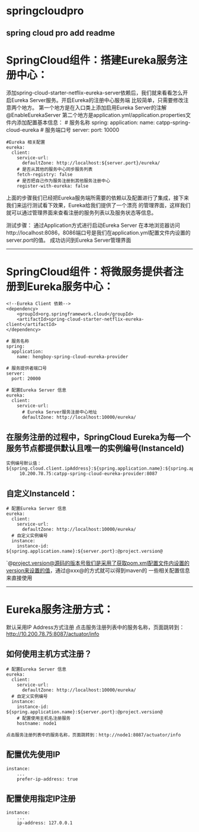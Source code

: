 # springcloudpro
spring cloud pro
add readme
------------------------------------------------------------------------------------------------------------------------
# SpringCloud组件：搭建Eureka服务注册中心：
添加spring-cloud-starter-netflix-eureka-server依赖后，我们就来看看怎么开启Eureka Server服务。开启Eureka的注册中心服务端
比较简单，只需要修改注意两个地方。
第一个地方是在入口类上添加启用Eureka Server的注解@EnableEurekaServer
第二个地方是application.yml/application.properties文件内添加配置基本信息：
    # 服务名称
    spring:
      application:
        name: catpp-spring-cloud-eureka
    # 服务端口号
    server:
      port: 10000

    #Eureka 相关配置
    eureka:
      client:
        service-url:
          defaultZone: http://localhost:${server.port}/eureka/
        # 是否从其他的服务中心同步服务列表
        fetch-registry: false
        # 是否把自己作为服务注册到其他服务注册中心
        register-with-eureka: false

上面的步骤我们已经把Eureka服务端所需要的依赖以及配置进行了集成，接下来我们来运行测试看下效果，Eureka给我们提供了一个漂亮
的管理界面，这样我们就可以通过管理界面来查看注册的服务列表以及服务状态等信息。

测试步骤：
通过Application方式进行启动Eureka Server
在本地浏览器访问http://localhost:8086，8086端口号是我们在application.yml配置文件内设置的server.port的值。
成功访问到Eureka Server管理界面

------------------------------------------------------------------------------------------------------------------------
# SpringCloud组件：将微服务提供者注册到Eureka服务中心：
    <!--Eureka Client 依赖-->
    <dependency>
        <groupId>org.springframework.cloud</groupId>
        <artifactId>spring-cloud-starter-netflix-eureka-client</artifactId>
    </dependency>

    # 服务名称
    spring:
      application:
        name: hengboy-spring-cloud-eureka-provider

    # 服务提供者端口号
    server:
      port: 20000

    # 配置Eureka Server 信息
    eureka:
      client:
        service-url:
          # Eureka Server服务注册中心地址
          defaultZone: http://localhost:10000/eureka/

## 在服务注册的过程中，SpringCloud Eureka为每一个服务节点都提供默认且唯一的实例编号(InstanceId)
    实例编号默认值：${spring.cloud.client.ipAddress}:${spring.application.name}:${spring.application.instance_id:${server.port}}
         10.200.78.75:catpp-spring-cloud-eureka-provider:8087

## 自定义InstanceId：
    # 配置Eureka Server 信息
    eureka:
      client:
        service-url:
          defaultZone: http://localhost:10000/eureka/
      # 自定义实例编号
      instance:
        instance-id: ${spring.application.name}:${server.port}:@project.version@
`@project.version@源码的版本号我们是采用了获取pom.xml配置文件内设置的version来设置的值，通过@xxx@的方式就可以得到maven的
一些相关配置信息来直接使用


------------------------------------------------------------------------------------------------------------------------
# Eureka服务注册方式：
默认采用IP Address方式注册
    点击服务注册列表中的服务名称，页面跳转到：http://10.200.78.75:8087/actuator/info
## 如何使用主机方式注册？
    # 配置Eureka Server 信息
    eureka:
      client:
        service-url:
          defaultZone: http://localhost:10000/eureka/
      # 自定义实例编号
      instance:
        instance-id: ${spring.application.name}:${server.port}:@project.version@
        # 配置使用主机名注册服务
        hostname: node1

    点击服务注册列表中的服务名称，页面跳转到：http://node1:8087/actuator/info

## 配置优先使用IP
    instance:
        ...
        prefer-ip-address: true

## 配置使用指定IP注册
    instance:
        ...
        ip-address: 127.0.0.1
